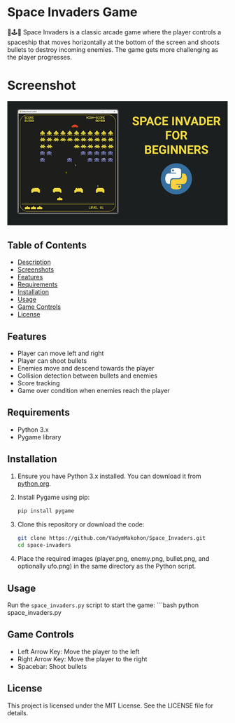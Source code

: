 # Space Invaders Game

🚀🕹️🐍 Space Invaders is a classic arcade game where the player controls a spaceship that moves horizontally at the bottom of the screen and shoots bullets to destroy incoming enemies. The game gets more challenging as the player progresses.

# Screenshot
<p align="center">
  <img src="preview.jpg" alt="" width="960">
</p>

## Table of Contents

- [Description](#description)
- [Screenshots](#screenshots)
- [Features](#features)
- [Requirements](#requirements)
- [Installation](#installation)
- [Usage](#usage)
- [Game Controls](#game-controls)
- [License](#license)

## Features

- Player can move left and right
- Player can shoot bullets
- Enemies move and descend towards the player
- Collision detection between bullets and enemies
- Score tracking
- Game over condition when enemies reach the player

## Requirements

- Python 3.x
- Pygame library

## Installation

1. Ensure you have Python 3.x installed. You can download it from [python.org](https://www.python.org/).

2. Install Pygame using pip:
    ```bash
    pip install pygame
    ```

3. Clone this repository or download the code:
    ```bash
    git clone https://github.com/VadymMakohon/Space_Invaders.git
    cd space-invaders
    ```

4. Place the required images (player.png, enemy.png, bullet.png, and optionally ufo.png) in the same directory as the Python script.

## Usage
Run the `space_invaders.py` script to start the game:
    ```bash
    python space_invaders.py

## Game Controls
- Left Arrow Key: Move the player to the left
- Right Arrow Key: Move the player to the right
- Spacebar: Shoot bullets

## License
This project is licensed under the MIT License. See the LICENSE file for details.